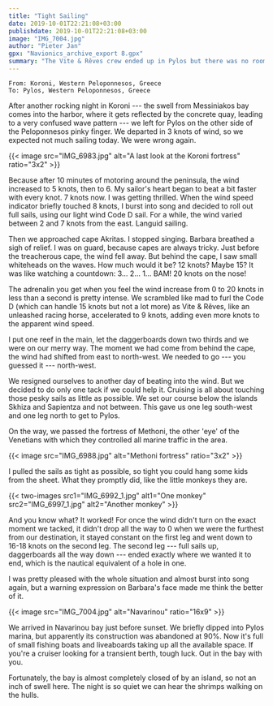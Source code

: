 ```yaml
---
title: "Tight Sailing"
date: 2019-10-01T22:21:08+03:00
publishdate: 2019-10-01T22:21:08+03:00
image: "IMG_7004.jpg"
author: "Pieter Jan"
gpx: "Navionics_archive_export 8.gpx"
summary: "The Vite & Rêves crew ended up in Pylos but there was no room for them in the marina."
---
```


`From: Koroni, Western Peloponnesos, Greece`<br/>
`To: Pylos, Western Peloponnesos, Greece`

After another rocking night in Koroni --- the swell from Messiniakos bay comes into the harbor, where it gets reflected by the concrete quay, leading to a very confused wave pattern --- we left for Pylos on the other side of the Peloponnesos pinky finger. We departed in 3 knots of wind, so we expected not much sailing today. We were wrong again.

{{< image src="IMG_6983.jpg" alt="A last look at the Koroni fortress" ratio="3x2" >}}

Because after 10 minutes of motoring around the peninsula, the wind increased to 5 knots, then to 6. My sailor's heart began to beat a bit faster with every knot. 7 knots now. I was getting thrilled. When the wind speed indicator briefly touched 8 knots, I burst into song and decided to roll out full sails, using our light wind Code D sail. For a while, the wind varied between 2 and 7 knots from the east. Languid sailing.

Then we approached cape Akritas. I stopped singing. Barbara breathed a sigh of relief. I was on guard, because capes are always tricky. Just before the treacherous cape, the wind fell away. But behind the cape, I saw small whiteheads on the waves. How much would it be? 12 knots? Maybe 15? It was like watching a countdown: 3... 2... 1... BAM! 20 knots on the nose!

The adrenalin you get when you feel the wind increase from 0 to 20 knots in less than a second is pretty intense. We scrambled like mad to furl the Code D (which can handle 15 knots but not a lot more) as Vite & Rêves, like an unleashed racing horse, accelerated to 9 knots, adding even more knots to the apparent wind speed.

I put one reef in the main, let the daggerboards down two thirds and we were on our merry way. The moment we had come from behind the cape, the wind had shifted from east to north-west. We needed to go --- you guessed it --- north-west.

We resigned ourselves to another day of beating into the wind. But we decided to do only one tack if we could help it. Cruising is all about touching those pesky sails as little as possible. We set our course below the islands Skhiza and Sapientza and not between. This gave us one leg south-west and one leg north to get to Pylos.

On the way, we passed the fortress of Methoni, the other 'eye' of the Venetians with which they controlled all marine traffic in the area.

{{< image src="IMG_6988.jpg" alt="Methoni fortress" ratio="3x2" >}}

I pulled the sails as tight as possible, so tight you could hang some kids from the sheet. What they promptly did, like the little monkeys they are.

{{< two-images src1="IMG_6992_1.jpg" alt1="One monkey" src2="IMG_6997_1.jpg" alt2="Another monkey" >}}

And you know what? It worked! For once the wind didn't turn on the exact moment we tacked, it didn't drop all the way to 0 when we were the furthest from our destination, it stayed constant on the first leg and went down to 16-18 knots on the second leg. The second leg --- full sails up, daggerboards all the way down --- ended exactly where we wanted it to end, which is the nautical equivalent of a hole in one.

I was pretty pleased with the whole situation and almost burst into song again, but a warning expression on Barbara's face made me think the better of it.

{{< image src="IMG_7004.jpg" alt="Navarinou" ratio="16x9" >}}

We arrived in Navarinou bay just before sunset. We briefly dipped into Pylos marina, but apparently its construction was abandoned at 90%. Now it's full of small fishing boats and liveaboards taking up all the available space. If you're a cruiser looking for a transient berth, tough luck. Out in the bay with you.

Fortunately, the bay is almost completely closed of by an island, so not an inch of swell here. The night is so quiet we can hear the shrimps walking on the hulls.


